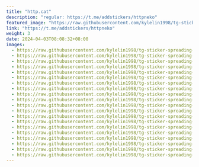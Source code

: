 ```yaml
---
title: "http.cat"
description: "regular: https://t.me/addstickers/httpneko"
featured_image: "https://raw.githubusercontent.com/kylelin1998/tg-sticker-spreading-worldwide-images/main/img/263834e5-9094-438c-8662-fa9687ea1b35.jpg"
link: "https://t.me/addstickers/httpneko"
weight: 3
date: 2024-04-03T08:08:32+08:00
images:
  - https://raw.githubusercontent.com/kylelin1998/tg-sticker-spreading-worldwide-images/main/img/263834e5-9094-438c-8662-fa9687ea1b35.jpg
  - https://raw.githubusercontent.com/kylelin1998/tg-sticker-spreading-worldwide-images/main/img/e853e03e-b51b-43c6-b51e-5e30cde5d7a3.jpg
  - https://raw.githubusercontent.com/kylelin1998/tg-sticker-spreading-worldwide-images/main/img/70050a91-697b-43dd-b37a-7aa809da0fea.jpg
  - https://raw.githubusercontent.com/kylelin1998/tg-sticker-spreading-worldwide-images/main/img/665a82e1-76c1-4f64-80c0-ee4edb112964.jpg
  - https://raw.githubusercontent.com/kylelin1998/tg-sticker-spreading-worldwide-images/main/img/9b483a64-2fd7-4e69-a72f-3a62ab157d95.jpg
  - https://raw.githubusercontent.com/kylelin1998/tg-sticker-spreading-worldwide-images/main/img/ee5e649b-f5b3-4492-ae39-b2e6184d9f62.jpg
  - https://raw.githubusercontent.com/kylelin1998/tg-sticker-spreading-worldwide-images/main/img/79b9de22-55af-430d-a8ee-13796c603c31.jpg
  - https://raw.githubusercontent.com/kylelin1998/tg-sticker-spreading-worldwide-images/main/img/7b41834a-ae15-460b-ad61-63d7a5935d3a.jpg
  - https://raw.githubusercontent.com/kylelin1998/tg-sticker-spreading-worldwide-images/main/img/dbf2d82b-d214-4bd8-8468-63f0e8e72cae.jpg
  - https://raw.githubusercontent.com/kylelin1998/tg-sticker-spreading-worldwide-images/main/img/713f7d39-8bbd-47e1-bb8b-fc2d2e41968a.jpg
  - https://raw.githubusercontent.com/kylelin1998/tg-sticker-spreading-worldwide-images/main/img/486dc7fc-e48c-4806-bc72-ce065c9c64ef.jpg
  - https://raw.githubusercontent.com/kylelin1998/tg-sticker-spreading-worldwide-images/main/img/0fc20c52-b2f9-41b1-996b-1931a7dfc31a.jpg
  - https://raw.githubusercontent.com/kylelin1998/tg-sticker-spreading-worldwide-images/main/img/6e4b5d62-a330-4db7-b1f9-ba3b7f612a93.jpg
  - https://raw.githubusercontent.com/kylelin1998/tg-sticker-spreading-worldwide-images/main/img/9a49399a-6a43-4190-905c-b84f5157fae9.jpg
  - https://raw.githubusercontent.com/kylelin1998/tg-sticker-spreading-worldwide-images/main/img/c2b75362-c5b2-42f6-b77a-85787eb5b63a.jpg
  - https://raw.githubusercontent.com/kylelin1998/tg-sticker-spreading-worldwide-images/main/img/aa980b3b-2750-4b78-9bdb-6f0fc15f999c.jpg
  - https://raw.githubusercontent.com/kylelin1998/tg-sticker-spreading-worldwide-images/main/img/ebd658ee-ca9a-4067-b191-376e3b7fd5b3.jpg
  - https://raw.githubusercontent.com/kylelin1998/tg-sticker-spreading-worldwide-images/main/img/6c2aee0f-3e47-4165-bb78-58bd56efc3fc.jpg
  - https://raw.githubusercontent.com/kylelin1998/tg-sticker-spreading-worldwide-images/main/img/01a5206d-79e5-4eda-8bd4-7bc8e2b328df.jpg
  - https://raw.githubusercontent.com/kylelin1998/tg-sticker-spreading-worldwide-images/main/img/0b04ec7d-3546-4ca6-818a-e179f1e4a03a.jpg
---
```

